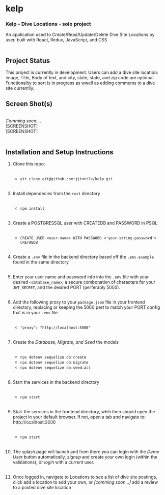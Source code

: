 # kelp
### Kelp - Dive Locations - solo project <br />
An application used to Create/Read/Update/Delete Dive Site Locations by user, built with React, Redux, JavaScript, and CSS <br /><br />

## Project Status <br />
This project is currently in development. Users can add a dive site location: Image, Title, Body of text, and city, state, state, and zip code are optional. Functionality to sort is in progress as wwell as adding comments to a dive site currentlly.

## Screen Shot(s)
<br /> *Comming soon....*<br />
[SCREENSHOT] <br />
[SCREENSHOT] <br /><br />

## Installation and Setup Instructions
1. Clone this repo: <br /><br />
    * `git clone git@github.com:jjtuttle/kelp.git` <br /><br />
2. Install dependecies from the `root` directory <br /><br />
    * `npm install` <br /><br />
3. Create a POSTGRESSQL user with CREATEDB and PASSWORD in PSQL <br /><br />
    * `CREATE USER <user-name> WITH PASSWORD <'your-string-password'> CRETAEDB` <br /><br />
4. Create a `.env` file in the backend directory based off the `.env.example` found in the same directory <br /><br />
5. Enter your user name and password info into the `.env` file with your desired `<database_name>`, a secure combonation of characters for your `JWT_SECRET`, and the desired PORT (perferably 5000). <br /><br />
6. Add the following proxy to your `package.json` file in your frontend directory, replacing or keeping the 5000 pert to match your PORT config that is in your `.env` file <br /><br />
      * `"proxy": "http://localhost:5000"` <br /><br />
7.  Create the *Database, Migrate, and Seed* the models <br /><br />
      * `npx dotenv sequelize db:create`<br />
      * `npx dotenv sequelize db:migrate`<br />
      * `npx dotenv sequelize db:seed:all`<br /><br />
8. Start the services in the backend directory<br /><br />
      * `npm start`<br /><br />
9. Start the services in the frontend directory, whih then should open the project in your default browser. If not, open a tab and navigate to: http://localhost:3000 <br /><br />
      * `npm start` <br /><br />

10. The splash page will launch and from there you can login with the *Demo User* button automatically, *signup* and create your own login (within the validations), or *login* with a current user.<br /><br />
11. Once logged in, navigate to Locations to see a list of dive site postings, click add a location to add your own, or *[comming soon...]* add a review to a posted dive site location


